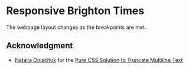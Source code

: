 # Responsive Brighton Times

The webpage layout changes as the breakpoints are met.

## Acknowledgment

- [Natalia Onischuk](http://hackingui.com/author/natalialo/) for the [Pure CSS Solution to Truncate Multiline Text](http://hackingui.com/front-end/a-pure-css-solution-for-multiline-text-truncation/) 